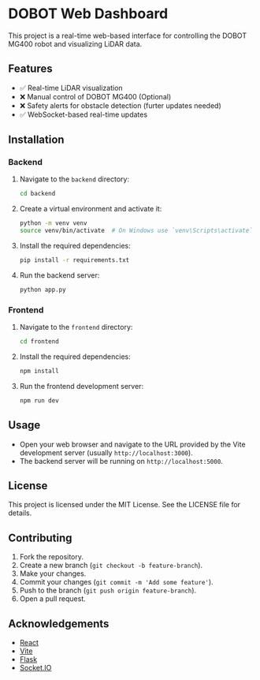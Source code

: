 # DOBOT Web Dashboard

This project is a real-time web-based interface for controlling the DOBOT MG400 robot and visualizing LiDAR data.

## Features

- ✅ Real-time LiDAR visualization
- ❌ Manual control of DOBOT MG400 (Optional)
- ❌ Safety alerts for obstacle detection (furter updates needed)
- ✅ WebSocket-based real-time updates

## Installation

### Backend

1. Navigate to the `backend` directory:
    ```sh
    cd backend
    ```

2. Create a virtual environment and activate it:
    ```sh
    python -m venv venv
    source venv/bin/activate  # On Windows use `venv\Scripts\activate`
    ```

3. Install the required dependencies:
    ```sh
    pip install -r requirements.txt
    ```

4. Run the backend server:
    ```sh
    python app.py
    ```

### Frontend

1. Navigate to the `frontend` directory:
    ```sh
    cd frontend
    ```

2. Install the required dependencies:
    ```sh
    npm install
    ```

3. Run the frontend development server:
    ```sh
    npm run dev
    ```

## Usage

- Open your web browser and navigate to the URL provided by the Vite development server (usually `http://localhost:3000`).
- The backend server will be running on `http://localhost:5000`.

## License

This project is licensed under the MIT License. See the LICENSE file for details.

## Contributing

1. Fork the repository.
2. Create a new branch (`git checkout -b feature-branch`).
3. Make your changes.
4. Commit your changes (`git commit -m 'Add some feature'`).
5. Push to the branch (`git push origin feature-branch`).
6. Open a pull request.

## Acknowledgements

- [React](https://reactjs.org/)
- [Vite](https://vitejs.dev/)
- [Flask](https://flask.palletsprojects.com/)
- [Socket.IO](https://socket.io/)
